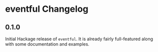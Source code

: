 # eventful Changelog

## 0.1.0

Initial Hackage release of `eventful`. It is already fairly full-featured along
with some documentation and examples.
